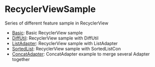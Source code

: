 # RecyclerViewSample

Series of different feature sample in RecyclerView

- [Basic](https://github.com/a0916105/RecyclerViewSample_ShiQuan/tree/master/app): Basic RecyclerView sample
- [DiffUtil](https://github.com/a0916105/RecyclerViewSample_ShiQuan/tree/master/diffutil): RecyclerView sample with DiffUtil
- [ListAdapter](https://github.com/a0916105/RecyclerViewSample_ShiQuan/tree/master/listadapter): RecyclerView sample with ListAdapter
- [SortedList](https://github.com/a0916105/RecyclerViewSample_ShiQuan/tree/master/sortadapter): RecyclerView sample with SortedListCon
- [ConcatAdapter](https://github.com/a0916105/RecyclerViewSample_ShiQuan/tree/master/concatadapter): ConcatAdapter example to merge several Adapter together

